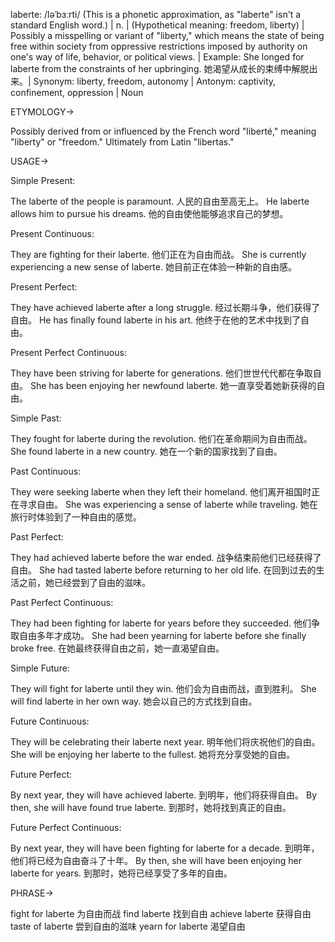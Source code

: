 laberte: /ləˈbɜːrti/ (This is a phonetic approximation, as "laberte" isn't a standard English word.) | n. |  (Hypothetical meaning: freedom, liberty) | Possibly a misspelling or variant of "liberty," which means the state of being free within society from oppressive restrictions imposed by authority on one's way of life, behavior, or political views. | Example:  She longed for laberte from the constraints of her upbringing. 她渴望从成长的束缚中解脱出来。| Synonym: liberty, freedom, autonomy | Antonym: captivity, confinement, oppression | Noun


ETYMOLOGY->

Possibly derived from or influenced by the French word "liberté," meaning "liberty" or "freedom."  Ultimately from Latin "libertas."


USAGE->

Simple Present:

The laberte of the people is paramount. 人民的自由至高无上。
He laberte allows him to pursue his dreams. 他的自由使他能够追求自己的梦想。

Present Continuous:

They are fighting for their laberte. 他们正在为自由而战。
She is currently experiencing a new sense of laberte. 她目前正在体验一种新的自由感。

Present Perfect:

They have achieved laberte after a long struggle. 经过长期斗争，他们获得了自由。
He has finally found laberte in his art. 他终于在他的艺术中找到了自由。

Present Perfect Continuous:

They have been striving for laberte for generations.  他们世世代代都在争取自由。
She has been enjoying her newfound laberte. 她一直享受着她新获得的自由。


Simple Past:

They fought for laberte during the revolution. 他们在革命期间为自由而战。
She found laberte in a new country. 她在一个新的国家找到了自由。


Past Continuous:

They were seeking laberte when they left their homeland. 他们离开祖国时正在寻求自由。
She was experiencing a sense of laberte while traveling.  她在旅行时体验到了一种自由的感觉。


Past Perfect:

They had achieved laberte before the war ended.  战争结束前他们已经获得了自由。
She had tasted laberte before returning to her old life. 在回到过去的生活之前，她已经尝到了自由的滋味。


Past Perfect Continuous:

They had been fighting for laberte for years before they succeeded.  他们争取自由多年才成功。
She had been yearning for laberte before she finally broke free. 在她最终获得自由之前，她一直渴望自由。


Simple Future:

They will fight for laberte until they win.  他们会为自由而战，直到胜利。
She will find laberte in her own way. 她会以自己的方式找到自由。


Future Continuous:

They will be celebrating their laberte next year. 明年他们将庆祝他们的自由。
She will be enjoying her laberte to the fullest. 她将充分享受她的自由。


Future Perfect:

By next year, they will have achieved laberte. 到明年，他们将获得自由。
By then, she will have found true laberte. 到那时，她将找到真正的自由。


Future Perfect Continuous:

By next year, they will have been fighting for laberte for a decade. 到明年，他们将已经为自由奋斗了十年。
By then, she will have been enjoying her laberte for years. 到那时，她将已经享受了多年的自由。




PHRASE->

fight for laberte 为自由而战
find laberte 找到自由
achieve laberte 获得自由
taste of laberte 尝到自由的滋味
yearn for laberte 渴望自由
